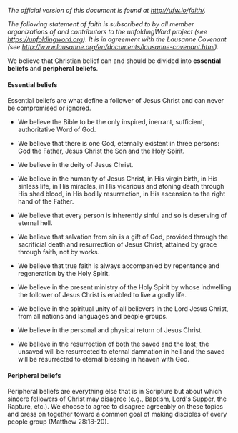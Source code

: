 
*The official version of this document is found at http://ufw.io/faith/.*

*The following statement of faith is subscribed to by all member organizations of and contributors to the unfoldingWord project (see https://unfoldingword.org). It is in agreement with the Lausanne Covenant (see http://www.lausanne.org/en/documents/lausanne-covenant.html).*

We believe that Christian belief can and should be divided into **essential beliefs** and **peripheral beliefs**.

#### Essential beliefs

Essential beliefs are what define a follower of Jesus Christ and can never be compromised or ignored.

  * We believe the Bible to be the only inspired, inerrant, sufficient, authoritative Word of God.

  * We believe that there is one God, eternally existent in three persons: God the Father, Jesus Christ the Son and the Holy Spirit.

  * We believe in the deity of Jesus Christ.

  * We believe in the humanity of Jesus Christ, in His virgin birth, in His sinless life, in His miracles, in His vicarious and atoning death through His shed blood, in His bodily resurrection, in His ascension to the right hand of the Father.

  * We believe that every person is inherently sinful and so is deserving of eternal hell.

  * We believe that salvation from sin is a gift of God, provided through the sacrificial death and resurrection of Jesus Christ, attained by grace through faith, not by works.

  * We believe that true faith is always accompanied by repentance and regeneration by the Holy Spirit.

  * We believe in the present ministry of the Holy Spirit by whose indwelling the follower of Jesus Christ is enabled to live a godly life.

  * We believe in the spiritual unity of all believers in the Lord Jesus Christ, from all nations and languages and people groups.

  * We believe in the personal and physical return of Jesus Christ.

  * We believe in the resurrection of both the saved and the lost; the unsaved will be resurrected to eternal damnation in hell and the saved will be resurrected to eternal blessing in heaven with God.


#### Peripheral beliefs

Peripheral beliefs are everything else that is in Scripture but about which sincere followers of Christ may disagree (e.g., Baptism, Lord's Supper, the Rapture, etc.). We choose to agree to disagree agreeably on these topics and press on together toward a common goal of making disciples of every people group (Matthew 28:18-20).